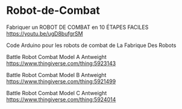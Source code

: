# Robot-de-Combat

Fabriquer un ROBOT DE COMBAT en 10 ÉTAPES FACILES
https://youtu.be/ugD8bufgrSM

Code Arduino pour les robots de combat de La Fabrique Des Robots

Battle Robot Combat Model A Antweight 
https://www.thingiverse.com/thing:5923143

Battle Robot Combat Model B Antweight 
https://www.thingiverse.com/thing:5921499

Battle Robot Combat Model C Antweight 
https://www.thingiverse.com/thing:5924014
